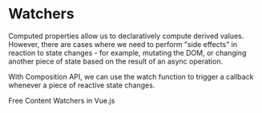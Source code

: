# Watchers

Computed properties allow us to declaratively compute derived values. However, there are cases where we need to perform "side effects" in reaction to state changes - for example, mutating the DOM, or changing another piece of state based on the result of an async operation.

With Composition API, we can use the watch function to trigger a callback whenever a piece of reactive state changes.

<ResourceGroupTitle>Free Content</ResourceGroupTitle>
<BadgeLink colorScheme='blue' badgeText='Official Docs' href='https://vuejs.org/guide/essentials/watchers.html'>Watchers in Vue.js</BadgeLink>
